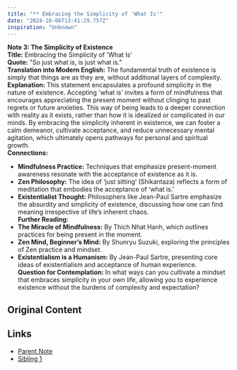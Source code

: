 ```yaml
---
title: "** Embracing the Simplicity of 'What Is'"
date: "2024-10-06T13:41:29.757Z"
inspiration: "Unknown"
---
```


  
**Note 3: The Simplicity of Existence**  
**Title:** Embracing the Simplicity of 'What Is'  
**Quote:** "So just what is, is just what is."  
**Translation into Modern English:** The fundamental truth of existence is simply that things are as they are, without additional layers of complexity.  
**Explanation:** This statement encapsulates a profound simplicity in the nature of existence. Accepting 'what is' invites a form of mindfulness that encourages appreciating the present moment without clinging to past regrets or future anxieties. This way of being leads to a deeper connection with reality as it exists, rather than how it is idealized or complicated in our minds. By embracing the simplicity inherent in existence, we can foster a calm demeanor, cultivate acceptance, and reduce unnecessary mental agitation, which ultimately opens pathways for personal and spiritual growth.  
**Connections:**  
- **Mindfulness Practice:** Techniques that emphasize present-moment awareness resonate with the acceptance of existence as it is.  
- **Zen Philosophy:** The idea of ‘just sitting’ (Shikantaza) reflects a form of meditation that embodies the acceptance of ‘what is.’  
- **Existentialist Thought:** Philosophers like Jean-Paul Sartre emphasize the absurdity and simplicity of existence, discussing how one can find meaning irrespective of life’s inherent chaos.  
**Further Reading:**  
- **The Miracle of Mindfulness:** By Thich Nhat Hanh, which outlines practices for being present in the moment.  
- **Zen Mind, Beginner’s Mind:** By Shunryu Suzuki, exploring the principles of Zen practice and mindset.  
- **Existentialism is a Humanism:** By Jean-Paul Sartre, presenting core ideas of existentialism and acceptance of human experience.  
**Question for Contemplation:** In what ways can you cultivate a mindset that embraces simplicity in your own life, allowing you to experience existence without the burdens of complexity and expectation?  


## Original Content



## Links

- [Parent Note](/parent-note.md)
- [Sibling 1](/zettel1.md)
